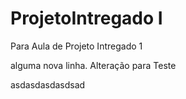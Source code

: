 # ProjetoIntregado I
 Para Aula de Projeto Intregado 1

alguma nova linha.
Alteração para Teste

asdasdasdasdsad
